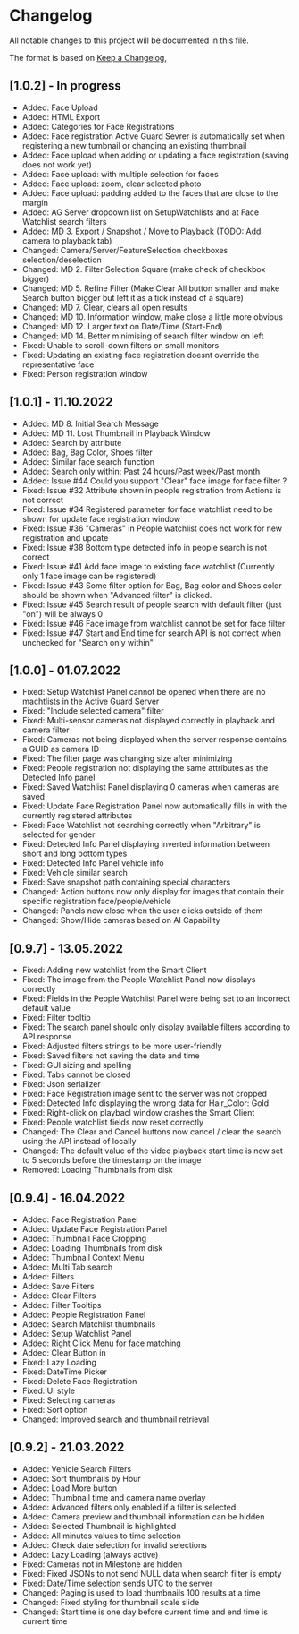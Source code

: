 # Changelog

All notable changes to this project will be documented in this file.

The format is based on [Keep a Changelog](https://keepachangelog.com/en/1.0.0/),

## [1.0.2] - In progress

- Added: Face Upload
- Added: HTML Export
- Added: Categories for Face Registrations
- Added: Face registration Active Guard Sevrer is automatically set when registering a new tumbnail or changing an existing thumbnail
- Added: Face upload when adding or updating a face registration (saving does not work yet)
- Added: Face upload: with multiple selection for faces
- Added: Face upload: zoom, clear selected photo
- Added: Face upload: padding added to the faces that are close to the margin
- Added: AG Server dropdown list on SetupWatchlists and at Face Watchlist search filters
- Added: MD 3. Export / Snapshot / Move to Playback (TODO: Add camera to playback tab)
- Changed: Camera/Server/FeatureSelection checkboxes selection/deselection
- Changed: MD 2. Filter Selection Square (make check of checkbox bigger)
- Changed: MD 5. Refine Filter (Make Clear All button smaller and make Search button bigger but left it as a tick instead of a square)
- Changed: MD 7. Clear, clears all open results
- Changed: MD 10. Information window, make close a little more obvious
- Changed: MD 12. Larger text on Date/Time (Start-End)
- Changed: MD 14. Better minimising of search filter window on left 
- Fixed: Unable to scroll-down filters on small monitors
- Fixed: Updating an existing face registration doesnt override the representative face
- Fixed: Person registration window

## [1.0.1] - 11.10.2022

- Added: MD 8. Initial Search Message
- Added: MD 11. Lost Thumbnail in Playback Window
- Added: Search by attribute
- Added: Bag, Bag Color, Shoes filter
- Added: Similar face search function
- Added: Search only within: Past 24 hours/Past week/Past month
- Added: Issue #44 Could you support "Clear" face image for face filter ?
- Fixed: Issue #32 Attribute shown in people registration from Actions is not correct
- Fixed: Issue #34 Registered parameter for face watchlist need to be shown for update face registration window
- Fixed: Issue #36 "Cameras" in People watchlist does not work for new registration and update
- Fixed: Issue #38 Bottom type detected info in people search is not correct
- Fixed: Issue #41 Add face image to existing face watchlist (Currently only 1 face image can be registered)
- Fixed: Issue #43 Some filter option for Bag, Bag color and Shoes color should be shown when "Advanced filter" is clicked.
- Fixed: Issue #45 Search result of people search with default filter (just "on") will be always 0
- Fixed: Issue #46 Face image from watchlist cannot be set for face filter
- Fixed: Issue #47 Start and End time for search API is not correct when unchecked for "Search only within" 

## [1.0.0] - 01.07.2022

- Fixed: Setup Watchlist Panel cannot be opened when there are no machtlists in the Active Guard Server
- Fixed: "Include selected camera" filter
- Fixed: Multi-sensor cameras not displayed correctly in playback and camera filter
- Fixed: Cameras not being displayed when the server response contains a GUID as camera ID
- Fixed: The filter page was changing size after minimizing
- Fixed: People registration not displaying the same attributes as the Detected Info panel
- Fixed: Saved Watchlist Panel displaying 0 cameras when cameras are saved
- Fixed: Update Face Registration Panel now automatically fills in with the currently registered attributes
- Fixed: Face Watchlist not searching correctly when "Arbitrary" is selected for gender
- Fixed: Detected Info Panel displaying inverted information between short and long bottom types
- Fixed: Detected Info Panel vehicle info
- Fixed: Vehicle similar search
- Fixed: Save snapshot path containing special characters
- Changed: Action buttons now only display for images that contain their specific registration face/people/vehicle
- Changed: Panels now close when the user clicks outside of them
- Changed: Show/Hide cameras based on AI Capability

## [0.9.7] - 13.05.2022

- Fixed: Adding new watchlist from the Smart Client
- Fixed: The image from the People Watchlist Panel now displays correctly
- Fixed: Fields in the People Watchlist Panel were being set to an incorrect default value
- Fixed: Filter tooltip
- Fixed: The search panel should only display available filters according to API response
- Fixed: Adjusted filters strings to be more user-friendly
- Fixed: Saved filters not saving the date and time
- Fixed: GUI sizing and spelling
- Fixed: Tabs cannot be closed
- Fixed: Json serializer
- Fixed: Face Registration image sent to the server was not cropped
- Fixed: Detected Info displaying the wrong data for Hair_Color: Gold
- Fixed: Right-click on playbacl window crashes the Smart Client
- Fixed: People watchlist fields now reset correctly
- Changed: The Clear and Cancel buttons now cancel / clear the search using the API instead of locally
- Changed: The default value of the video playback start time is now set to 5 seconds before the timestamp on the image
- Removed: Loading Thumbnails from disk

## [0.9.4] - 16.04.2022

- Added: Face Registration Panel
- Added: Update Face Registration Panel
- Added: Thumbnail Face Cropping
- Added: Loading Thumbnails from disk
- Added: Thumbnail Context Menu
- Added: Multi Tab search
- Added: Filters
- Added: Save Filters
- Added: Clear Filters
- Added: Filter Tooltips
- Added: People Registration Panel
- Added: Search Matchlist thumbnails
- Added: Setup Watchlist Panel
- Added: Right Click Menu for face matching
- Added: Clear Button in 
- Fixed: Lazy Loading
- Fixed: DateTime Picker
- Fixed: Delete Face Registration
- Fixed: UI style
- Fixed: Selecting cameras
- Fixed: Sort option
- Changed: Improved search and thumbnail retrieval


## [0.9.2] - 21.03.2022

- Added: Vehicle Search Filters
- Added: Sort thumbnails by Hour
- Added: Load More button
- Added: Thumbnail time and camera name overlay
- Added: Advanced filters only enabled if a filter is selected
- Added: Camera preview and thumbnail information can be hidden
- Added: Selected Thumbnail is highlighted
- Added: All minutes values to time selection
- Added: Check date selection for invalid selections
- Added: Lazy Loading (always active)
- Fixed: Cameras not in Milestone are hidden
- Fixed: Fixed JSONs to not send NULL data when search filter is empty
- Fixed: Date/Time selection sends UTC to the server
- Changed: Paging is used to load thumbnails 100 results at a time
- Changed: Fixed styling for thumbnail scale slide
- Changed: Start time is one day before current time and end time is current time
